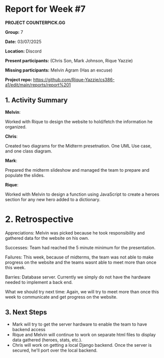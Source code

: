 # Report for Week #7
**PROJECT COUNTERPICK.GG**

**Group:** 7

**Date:** 03/07/2025

**Location:** Discord

**Present participants:** (Chris Son, Mark Johnson, Rique Yazzie)

**Missing participants:** Melvin Agram (Has an excuse)

**Project repo:** https://github.com/Rique-Yazzie/cs386-a1/edit/main/reports/report%201

## 1. Activity Summary

**Melvin**: 

Worked with Rique to design the website to hold/fetch the information he organized.

**Chris**: 

Created two diagrams for the Midterm presetnation. One UML Use case, and one class diagram.

**Mark**: 

Prepared the midterm slideshow and managed the team to prepare and populate the slides.

**Rique**: 

Worked with Melvin to design a function using JavaScript to create a heroes section for any new hero added to a dictionary.

# 2. Retrospective

Appreciations: Melvin was picked because he took responsibility and gathered data for the website on his own.

Successes: Team had reached the 5 minute minimum for the presentation. 

Failures: This week, because of midterms, the team was not able to make progress on the website and the teams wasnt able to meet more than once this week.

Barries: Database server. Currently we simply do not have the hardware needed to implement a back end.

What we should try next time: Again, we will try to meet more than once this week to communicate and get progress on the website.

## 3. Next Steps

- Mark will try to get the server hardware to enable the team to have backend access
- Rique and Melvin will continue to work on separate html files to display data gathered (heroes, stats, etc.).
- Chris will work on getting a local Django backend. Once the server is secured, he'll port over the local backend.

